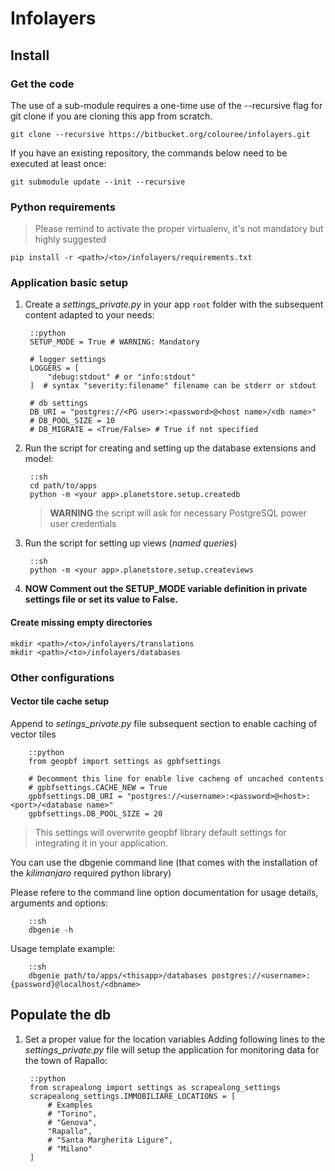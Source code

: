 # Infolayers

## Install

### Get the code

The use of a sub-module requires a one-time use of the --recursive flag for git clone if you are cloning this app from scratch.

    git clone --recursive https://bitbucket.org/colouree/infolayers.git

If you have an existing repository, the commands below need to be executed at least once:

    git submodule update --init --recursive

### Python requirements

> Please remind to activate the proper virtualenv, it's not mandatory but highly
> suggested

    pip install -r <path>/<to>/infolayers/requirements.txt

### Application basic setup

1. Create a *settings_private.py* in your app `root` folder with the subsequent
content adapted to your needs:

        ::python
        SETUP_MODE = True # WARNING: Mandatory

        # logger settings
        LOGGERS = [
            "debug:stdout" # or "info:stdout"
        ]  # syntax "severity:filename" filename can be stderr or stdout

        # db settings
        DB_URI = "postgres://<PG user>:<password>@<host name>/<db name>"
        # DB_POOL_SIZE = 10
        # DB_MIGRATE = <True/False> # True if not specified

1. Run the script for creating and setting up the database extensions and model:

        ::sh
        cd path/to/apps
        python -m <your app>.planetstore.setup.createdb

    > **WARNING**
    > the script will ask for necessary PostgreSQL power user credentials

1. Run the script for setting up views (*named queries*)

        ::sh
        python -m <your app>.planetstore.setup.createviews

1. **NOW Comment out the SETUP_MODE variable definition in private settings file or set its value to False.**

#### Create missing empty directories

    mkdir <path>/<to>/infolayers/translations
    mkdir <path>/<to>/infolayers/databases

### Other configurations

#### Vector tile cache setup

Append to *setings_private.py* file subsequent section to enable caching of vector tiles

        ::python
        from geopbf import settings as gpbfsettings

        # Decomment this line for enable live cacheng of uncached contents
        # gpbfsettings.CACHE_NEW = True
        gpbfsettings.DB_URI = "postgres://<username>:<password>@<host>:<port>/<database name>"
        gpbfsettings.DB_POOL_SIZE = 20

> This settings will overwrite geopbf library default settings for integrating
> it in your application.

You can use the dbgenie command line (that comes with the installation of the *kilimanjaro* required python library)

Please refere to the command line option documentation for usage details, arguments and options:

        ::sh
        dbgenie -h

Usage template example:

        ::sh
        dbgenie path/to/apps/<thisapp>/databases postgres://<username>:{password}@localhost/<dbname>

## Populate the db

1. Set a proper value for the location variables
    Adding following lines to the *settings_private.py* file will setup the application
    for monitoring data for the town of Rapallo:

        ::python
        from scrapealong import settings as scrapealong_settings
        scrapealong_settings.IMMOBILIARE_LOCATIONS = [
            # Examples
            # "Torino",
            # "Genova",
            "Rapallo",
            # "Santa Margherita Ligure",
            # "Milano"
        ]
